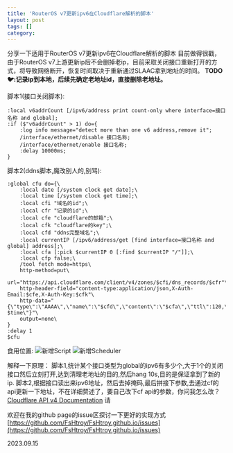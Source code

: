 ```yaml
---
title: 'RouterOS v7更新ipv6在Cloudflare解析的脚本'
layout: post
tags: []
category:
---
```


分享一下适用于RouterOS v7更新ipv6在Cloudflare解析的脚本
目前做得很戳，由于RouterOS v7上游更新ip后不会删掉老ip，目前采取关闭接口重新打开的方式，将导致网络断开，恢复时间取决于重新通过SLAAC拿到地址的时间。
**TODO🐦:记录ip到本地，后续先确定老地址id，直接删除老地址。**

脚本1(接口关闭脚本):

```
:local v6addrCount [/ipv6/address print count-only where interface=接口名称 and global];
:if ($"v6addrCount" > 1) do={
    :log info message="detect more than one v6 address,remove it";
    /interface/ethernet/disable 接口名称;
    /interface/ethernet/enable 接口名称;
    :delay 10000ms;
}
```

脚本2(ddns脚本,魔改别人的,别骂):

```
:global cfu do={\
    :local date [/system clock get date];\
    :local time [/system clock get time];\
    :local cfi "域名的id";\
    :local cfr "记录的id";\
    :local cfe "cloudflare的邮箱";\
    :local cfk "cloudflare的key";\
    :local cfd "ddns完整域名";\
    :local currentIP [/ipv6/address/get [find interface=接口名称 and global] address];\
    :local cfa [:pick $currentIP 0 [:find $currentIP "/"]];\
    :local cfp false;\
    /tool fetch mode=https\
    http-method=put\
    url="https://api.cloudflare.com/client/v4/zones/$cfi/dns_records/$cfr"\
    http-header-field="content-type:application/json,X-Auth-Email:$cfe,X-Auth-Key:$cfk"\
    http-data="{\"type\":\"AAAA\",\"name\":\"$cfd\",\"content\":\"$cfa\",\"ttl\":120,\"proxied\":$cfp,\"comment\":\"LastReport:$date $time\"}"\
    output=none\
}
:delay 1
$cfu
```

食用位置:
![新增Script](https://s2.loli.net/2023/09/15/4Z58WjsKcAQLXag.png "新增Script")
![新增Scheduler](https://s2.loli.net/2023/09/15/SmZvgNQHF1bIjsh.png "新增Scheduler")

解释一下原理：
脚本1,统计某个接口类型为global的ipv6有多少个,大于1个的关闭接口然后立刻打开,达到清理老地址的目的,然后hang 10s,目的是保证拿到了新的ip.
脚本2,根据接口读出来ipv6地址，然后去掉掩码,最后拼接下参数,去通过cf的api更新一下地址，不在详细赘述了，要自己改下cf api的参数，你问我怎么改？[Cloudflare API v4 Documentation](https://api.cloudflare.com/ "Cloudflare API v4 Documentation") 请

欢迎在我的github page的issue区探讨一下更好的实现方式
[https://github.com/FsHtroy/FsHtroy.github.io/issues](https://github.com/FsHtroy/FsHtroy.github.io/issues)

2023.09.15
